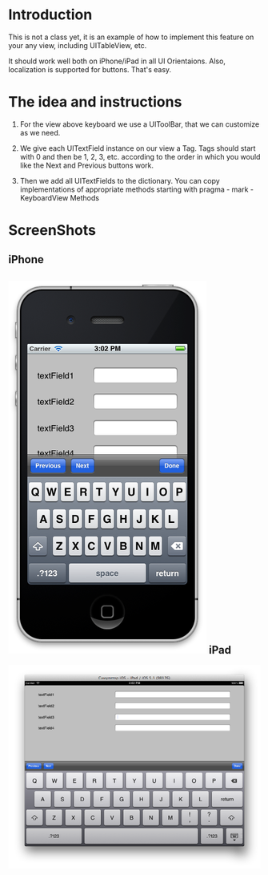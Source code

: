 Introduction
===
This is not a class yet, it is an example of how to implement this feature on your any view, including UITableView, etc.

It should work well both on iPhone/iPad in all UI Orientaions. Also, localization is supported for buttons. That's easy. 

The idea and instructions
===

1. For the view above keyboard we use a UIToolBar, that we can customize as we need. 

2. We give each UITextField instance on our view a Tag. Tags should start with 0 and then be 1, 2, 3, etc. according to the order in which you would like the Next and Previous buttons work.

3. Then we add all UITextFields to the dictionary. You can copy implementations of appropriate methods starting with pragma - mark - KeyboardView Methods

ScreenShots
===
iPhone
---
![iPhone screenshot](iPhoneScreenshot.png)
iPad
---

![iPad screenshot](iPadScreenshot.png)
